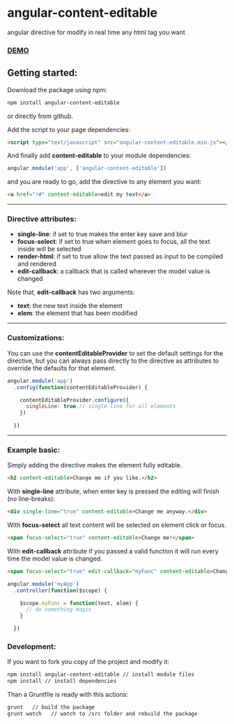 # angular-content-editable
angular directive for modify in real time any html tag you want

### [DEMO](http://www.codekraft.it/demos/angular-content-editable/)

## Getting started:
Download the package using npm:
```bash
npm install angular-content-editable
```
or directly from github.

Add the script to your page dependencies:
```html
<script type="text/javascript" src="angular-content-editable.min.js"></script>
```
And finally add __content-editable__ to your module dependencies:
```javascript
angular.module('app', ['angular-content-editable'])
```
and you are ready to go, add the directive to any element you want:
```html
<a href="!#" content-editable>edit my text</a>
```

---

### Directive attributes:
  * __single-line__: if set to true makes the enter key save and blur
  * __focus-select__: if set to true when element goes to focus, all the text inside will be selected
  * __render-html__: if set to true allow the text passed as input to be compiled and rendered
  * __edit-callback__: a callback that is called wherever the model value is changed

Note that, __edit-callback__ has two arguments:
 * __text__: the new text inside the element
 * __elem__: the element that has been modified

---

### Customizations:
You can use the __contentEditableProvider__ to set the default settings for the directive, but you can always pass directly to the directive as attributes to override the defaults for that element.
```javascript
angular.module('app')
  .config(function(contentEditableProvider) {

    contentEditableProvider.configure({
      singleLine: true // single line for all elements
    })

  })
```

---

### Example basic:
Simply adding the directive makes the element fully editable.
```html
<h2 content-editable>Change me if you like.</h2>
```
With __single-line__ attribute, when enter key is pressed the editing will finish (no line-breaks):
```html
<div single-line="true" content-editable>Change me anyway.</div>
```

With __focus-select__ all text content will be selected on element click or focus.
```html
<span focus-select="true" content-editable>Change me!</span>
```
With __edit-callback__ attribute if you passed a valid function it will run every time the model value is changed.
```html
<span focus-select="true" edit-callback="myFunc" content-editable>Change me!</span>
```
```javascript
angular.module('myApp')
  .controller(function($scope) {

    $scope.myFunc = function(text, elem) {
      // do something magic
    }

  })
```

### Development:
If you want to fork you copy of the project and modify it:
```bash
npm install angular-content-editable // install module files
npm install // install dependencies
```
Than a Gruntfile is ready with this actions:
```bash
grunt   // build the package
grunt watch   // watch to /src folder and rebuild the package
```
